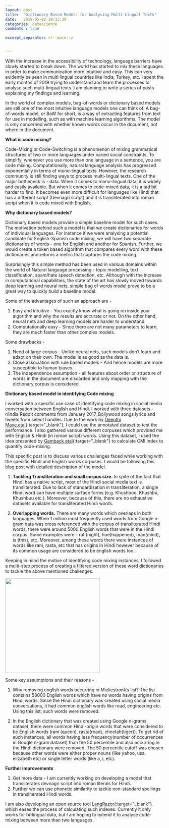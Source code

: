 ```yaml
---
layout: post
title:  "Dictionary Based Models for Analysing Multi-Lingual Texts"
date:   2019-05-02 19:13:39
categories: datascience
comments : true

excerpt_separator: <!--more-->


---
```


With the increase in the accessibility of technology, language barriers have slowly started to break down. The world has started to mix these languages in order to make communication more intuitive and easy. This can very evidently be seen in multi lingual countries like India, Turkey, etc. I spent the early months of 2019 trying to understand and learn the processes to analyse such multi-lingual texts. I am planning to write a series of posts explaining my findings and learning.

<!--more-->

In the world of complex models, bag-of-words or dictionary based models are still one of the most intuitive language models one can think of. A bag-of-words model, or BoW for short, is a way of extracting features from text for use in modelling, such as with machine learning algorithms. The model is only concerned with whether known words occur in the document, not where in the document.


__What is code mixing?__

Code-Mixing or Code-Switching is a phenomenon of mixing grammatical structures of two or more languages under varied social constraints. To simplify, whenever you use more than one language in a sentence, you are code mixing. Computationally, natural language analysis has progressed exponentially in terms of mono-lingual texts. However, the research community is still finding ways to process multi-lingual texts. One of the major bottleneck is - data. When it comes to mono-lingual data, it is widely and easily available. But when it comes to code-mixed data, it is a tad bit harder to find. It becomes even more difficult for languages like Hindi that has a different script (Devnagri script) and it is transliterated into roman script when it is code mixed with English.

__Why dictionary based models?__

Dictionary based models provide a simple baseline model for such cases. The motivation behind such a model is that we create dictionaries for words of individual languages. For instance if we were analysing a potential candidate for English-Spanish code mixing, we will have two separate dictionaries of words - one for English and another for Spanish. Further, we would create a token based algorithm that compares every word with these dictionaries and returns a metric that captures the code mixing.

Surprisingly this simple method has been used in various domains within the world of Natural language processing - topic modelling, text classification, spam/hate speech detection, etc. Although with the increase in computational capabilities, the state of the art has slowly moved towards deep learning and neural nets, simple bag of words model prove to be a great way to quickly build a baseline model.

Some of the advantages of such an approach are -
1. Easy and intuitive - You exactly know what is going on inside your algorithm and why the results are accurate or not. On the other hand, neural nets and deep learning models are harder to understand.
2. Computationally easy - Since there are not many parameters to learn, they are much faster than other complex models.

Some drawbacks -
1. Need of large corpus - Unlike neural nets, such models don’t learn and adapt on their own. The model is as good as the data is.
2. Close association with rule based models - And hence models are more susceptible to human biases.
3. The independence assumption - all features about order or structure of words in the document are discarded and only mapping with the dictionary corpus is considered


__Dictionary based model in identifying Code mixing__

I worked with a specific use case of identifying code mixing in social media conversation between English and Hindi. I worked with three datasets - r/India Reddit comments from January 2017, Bollywood songs lyrics and tweets from select handles. Due to the work by [Deepthi Mave,etal](https://www.aclweb.org/anthology/W18-3206){:target="_blank"}, I could use the annotated dataset to test the performance. I also gathered various different corpuses which provided me with English & Hindi (in roman script) words. Using this dataset, I used the idea presented by [Gamback etal](http://www.lrec-conf.org/proceedings/lrec2016/pdf/669_Paper.pdf){:target="_blank"} to calculate CMI index to quantify code-mixing.

This specific post is to discuss various challenges faced while working with the specific Hindi and English words corpuses. I would be following this blog post with detailed description of the model.

1. **Tackling Transliteration and small corpus size.** In spite of the fact that Hindi has a native script, most of the Hindi social media text is transliterated. Due to lack of standardisation in transliteration, a single Hindi word can have multiple surface forms (e.g. Khushboo, Khushbu, Khushbuu etc.). Moreover, because of this, there are no exhaustive datasets available for transliterated Hindi words.

2. **Overlapping words.**
There are many words which overlaps in both languages. When 1 million most frequently used words from Google n-gram data was cross referenced with the corpus of transliterated Hindi words, there were around 5000 English words that were in the Hindi corpus. Some examples were -  rat (night), hue(happened), man(mind), is (this), etc. Moreover, among these words there were instances of words like rani, rasta, etc that has origins in Hindi however because of its common usage are considered to be english words too.

Keeping in mind the motive of identifying code mixing instances, I followed a multi-step process of creating a filtered version of these word dictionaries to tackle the above mentioned challenges.

<image height = "300em" src="/assets/images/nlp1.png"> </image>

Some key assumptions and their reasons -

1. Why removing english words occurring in Mieliestronk’s list? The list contains 58000 English words which have no words having origins from Hindi words. Since the Hindi dictionary was created using social media conversations, it had common english words like road, engineering etc.  Using this list, such words were removed.

2. In the English dictionary that was created using Google n-grams dataset, there were common Hindi-origin words that were considered to be English words (rani (queen), rasta(road), cheetah(tiger)). To get rid of such instances, all words having less frequency(number of occurrences in Google n-gram dataset) than the 50 percentile and also occurring in the Hindi dictionary were removed. The 50 percentile cutoff was chosen because other words were either proper nouns (like yahoo, usa, elizabeth etc) or single letter words (like a, i, etc).


__Further improvements__

1. Get more data - I am currently working on developing a model that transliterates devnagri script into roman literals for Hindi.
2. Further we can use phonetic similarity to tackle non-standard spellings in transliterated Hindi words.

I am also developing an open source tool [LangRazor](https://github.com/achyutjoshi/LangRazor){:target="_blank"} which eases the process of calculating such indexes. Currently it only works for bi-lingual data, but I am hoping to extend it to analyse code-mixing between more than two languages.

